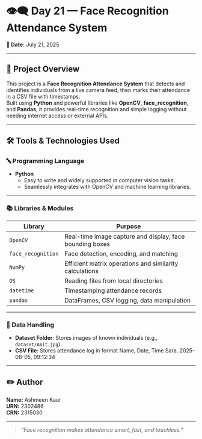 # 👁️‍🗨️ Day 21 — Face Recognition Attendance System

**📅 Date:** July 21, 2025

---

## 🎯 Project Overview

This project is a **Face Recognition Attendance System** that detects and identifies individuals from a live camera feed, then marks their attendance in a CSV file with timestamps.  
Built using **Python** and powerful libraries like **OpenCV**, **face_recognition**, and **Pandas**, it provides real-time recognition and simple logging without needing internet access or external APIs.

---

## 🛠️ Tools & Technologies Used

### 🔤 Programming Language
- **Python**
  - Easy to write and widely supported in computer vision tasks.
  - Seamlessly integrates with OpenCV and machine learning libraries.

---

### 📚 Libraries & Modules

| Library | Purpose |
|--------|---------|
| `OpenCV` | Real-time image capture and display, face bounding boxes |
| `face_recognition` | Face detection, encoding, and matching |
| `NumPy` | Efficient matrix operations and similarity calculations |
| `OS` | Reading files from local directories |
| `datetime` | Timestamping attendance records |
| `pandas` | DataFrames, CSV logging, data manipulation |

---

### 📂 Data Handling

- **Dataset Folder**: Stores images of known individuals (e.g., `dataset/Amit.jpg`).
- **CSV File**: Stores attendance log in format
Name, Date, Time
Sara, 2025-08-05, 09:12:34


---

## ✏️ Author

**Name:** Ashmeen Kaur  
**URN:** 2302486  
**CRN:** 2315030

---

> *"Face recognition makes attendance smart, fast, and touchless."*
